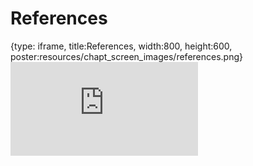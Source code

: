 # References
 
{type: iframe, title:References, width:800, height:600, poster:resources/chapt_screen_images/references.png}
![](https://jhudatascience.org/Reproducibility_in_Cancer_Informatics/references.html)
 

 
